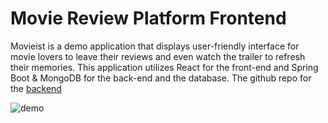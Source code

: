 # Movie Review Platform Frontend
Movieist is a demo application that displays user-friendly interface for movie lovers to leave their reviews and even watch the trailer to refresh their memories. This application utilizes React for the front-end and Spring Boot & MongoDB for the back-end and the database. The github repo for the [backend](https://github.com/GAOChengzhan/Movie_Review_Platform_Backend)

![demo](https://github.com/GAOChengzhan/Movie_Review_Platform_Frontend/assets/39005000/dac0447b-c3f0-4d31-a259-ceb24aa8e30b)
